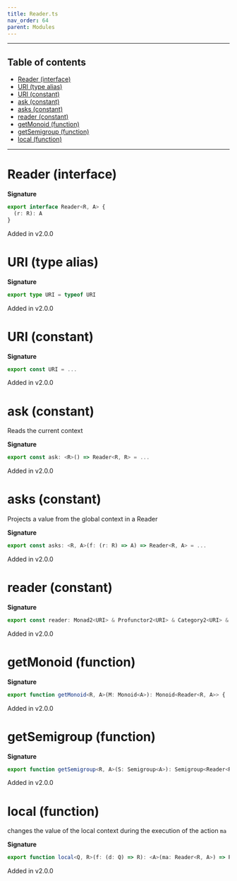 ```yaml
---
title: Reader.ts
nav_order: 64
parent: Modules
---
```


---

<h2 class="text-delta">Table of contents</h2>

- [Reader (interface)](#reader-interface)
- [URI (type alias)](#uri-type-alias)
- [URI (constant)](#uri-constant)
- [ask (constant)](#ask-constant)
- [asks (constant)](#asks-constant)
- [reader (constant)](#reader-constant)
- [getMonoid (function)](#getmonoid-function)
- [getSemigroup (function)](#getsemigroup-function)
- [local (function)](#local-function)

---

# Reader (interface)

**Signature**

```ts
export interface Reader<R, A> {
  (r: R): A
}
```

Added in v2.0.0

# URI (type alias)

**Signature**

```ts
export type URI = typeof URI
```

Added in v2.0.0

# URI (constant)

**Signature**

```ts
export const URI = ...
```

Added in v2.0.0

# ask (constant)

Reads the current context

**Signature**

```ts
export const ask: <R>() => Reader<R, R> = ...
```

Added in v2.0.0

# asks (constant)

Projects a value from the global context in a Reader

**Signature**

```ts
export const asks: <R, A>(f: (r: R) => A) => Reader<R, A> = ...
```

Added in v2.0.0

# reader (constant)

**Signature**

```ts
export const reader: Monad2<URI> & Profunctor2<URI> & Category2<URI> & Strong2<URI> & Choice2<URI> = ...
```

Added in v2.0.0

# getMonoid (function)

**Signature**

```ts
export function getMonoid<R, A>(M: Monoid<A>): Monoid<Reader<R, A>> { ... }
```

Added in v2.0.0

# getSemigroup (function)

**Signature**

```ts
export function getSemigroup<R, A>(S: Semigroup<A>): Semigroup<Reader<R, A>> { ... }
```

Added in v2.0.0

# local (function)

changes the value of the local context during the execution of the action `ma`

**Signature**

```ts
export function local<Q, R>(f: (d: Q) => R): <A>(ma: Reader<R, A>) => Reader<Q, A> { ... }
```

Added in v2.0.0
